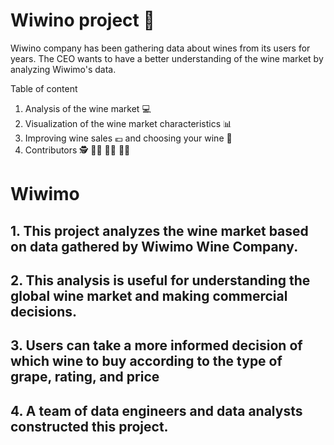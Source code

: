 # Wiwino project :wine_glass:
Wiwino company has been gathering data about wines from its users for years. The CEO wants to have a better understanding of the wine market by analyzing Wiwimo's data. 

Table of content
1. Analysis of the wine market :computer:
2. Visualization of the wine market characteristics :bar_chart:
3. Improving wine sales :euro: and choosing your wine :champagne:
4. Contributors :detective: :man_technologist: :man_scientist: :superhero_woman:
   
# Wiwimo
## 1. This project analyzes the wine market based on data gathered by Wiwimo Wine Company.
## 2. This analysis is useful for understanding the global wine market and making commercial decisions.
## 3. Users can take a more informed decision of which wine to buy according to the type of grape, rating, and price
## 4. A team of data engineers and data analysts constructed this project.
